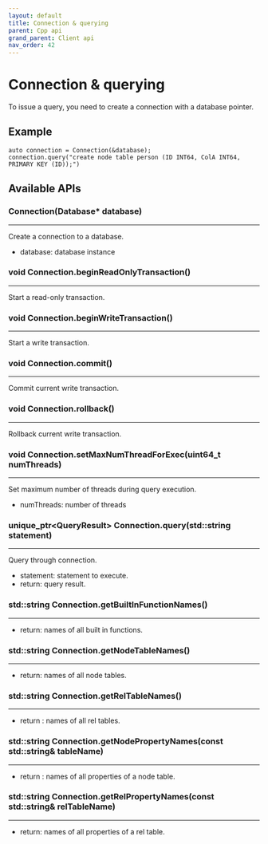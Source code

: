 ```yaml
---
layout: default
title: Connection & querying
parent: Cpp api
grand_parent: Client api
nav_order: 42
---
```


# Connection & querying

To issue a query, you need to create a connection with a database pointer.

## Example
```
auto connection = Connection(&database);
connection.query("create node table person (ID INT64, ColA INT64, PRIMARY KEY (ID));")
```

## Available APIs

### Connection(Database* database)
---
Create a connection to a database.
- database: database instance

### void Connection.beginReadOnlyTransaction()
---
Start a read-only transaction.

### void Connection.beginWriteTransaction()
---
Start a write transaction.

### void Connection.commit()
---
Commit current write transaction.

### void Connection.rollback()
---
Rollback current write transaction.

### void Connection.setMaxNumThreadForExec(uint64_t numThreads)
---
Set maximum number of threads during query execution.
- numThreads: number of threads 

### unique_ptr\<QueryResult\> Connection.query(std::string statement)
---
Query through connection.
- statement: statement to execute.
- return: query result.

### std::string Connection.getBuiltInFunctionNames()
---
- return: names of all built in functions.

### std::string Connection.getNodeTableNames()
---
- return: names of all node tables.

### std::string Connection.getRelTableNames()
---
- return : names of all rel tables.

### std::string Connection.getNodePropertyNames(const std::string& tableName)
---
- return : names of all properties of a node table.

### std::string Connection.getRelPropertyNames(const std::string& relTableName)
---
- return: names of all properties of a rel table.